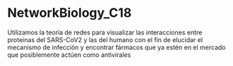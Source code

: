 # NetworkBiology_C18
Utilizamos la teoría de redes para visualizar las interacciones entre proteinas del SARS-CoV2 y las del humano con el fin de elucidar el mecanismo de infección y encontrar fármacos que ya estén en el mercado que posiblemente actúen como antivirales
